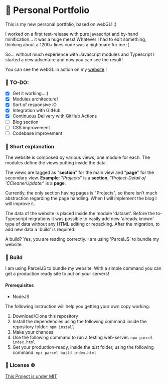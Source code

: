 # :large_blue_diamond: Personal Portfolio

This is my new personal portfolio, based on webGL! :)

I worked on a first test-release with pure javascript and by-hand
minification... it was a huge mess! Whatever I had to edit something,
thinking about a 1200+ lines code was a nightmare for me :(

So... without much experience with Javascript modules and Typescript I
started a new adventure and now you can see the result!

You can see the webGL in action on my
[website](https://www.lightdestory.com) !

### :large_blue_diamond: TO-DO:

- [X] Get it working...:)
- [X] Modules architecture!
- [X] Sort of responsive :O
- [X] Integration with GitHub
- [X] Continuous Delivery with GitHub Actions
- [ ] Blog section
- [ ] CSS improvement
- [ ] Codebase improvement

### :large_blue_diamond: Short explanation

The website is composed by various views, one module for each. The
modules define the views putting inside the data.

The views are tagged as "**section**" for the main view and "**page**"
for the secondary view. **Example**: "*Projects*" is a **section**,
"*Project-Detail of 'CCleanerUpdater*' is a **page**.

Currently, the only section having pages is "Projects", so there isn't
much abstraction regarding the page handling. When I will implement the
blog I will improve it.

The data of the website is placed inside the module 'dataset'. Before
the to-Typescript migrations it was possible to easily add new 'already
known' type of data without any HTML editing or repacking. After the
migration, to add new data a 'build' is required.

A build? Yes, you are reading correctly. I am using 'ParcelJS' to bundle
my website.

### :large_blue_diamond: Build

I am using ParcelJS to bundle my website. With a simple command you can
get a production ready site to put on your servers!

#### Prerequisites

- NodeJS

The following instruction will help you getting your own copy working:

1. Download/Clone this repository
2. Install the dependencies using the following command inside the
   repository folder: `npm install`
3. Make your chances
4. Use the following command to run a testing web-server: `npx parcel
   index.html`
5. Get your production-ready, inside the *dist* folder, using the
   following command: `npx parcel build index.html`


### :large_blue_diamond: License :copyright:
[This Project is under MIT](LICENSE.md)
